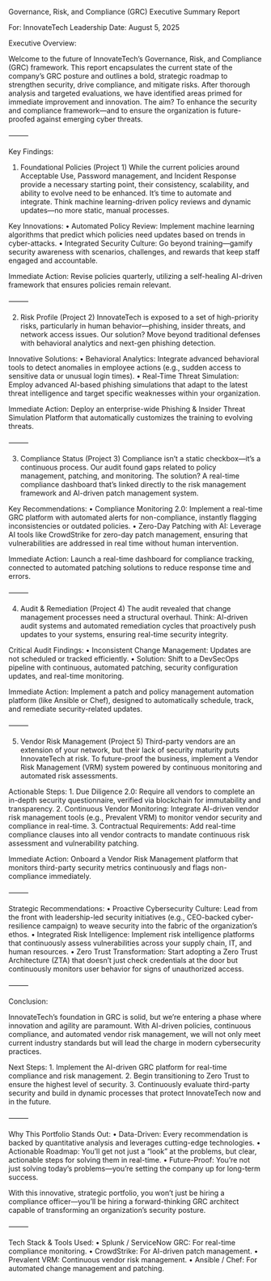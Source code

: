 Governance, Risk, and Compliance (GRC) Executive Summary Report

For: InnovateTech Leadership
Date: August 5, 2025

Executive Overview:

Welcome to the future of InnovateTech’s Governance, Risk, and Compliance (GRC) framework. This report encapsulates the current state of the company’s GRC posture and outlines a bold, strategic roadmap to strengthen security, drive compliance, and mitigate risks. After thorough analysis and targeted evaluations, we have identified areas primed for immediate improvement and innovation. The aim? To enhance the security and compliance framework—and to ensure the organization is future-proofed against emerging cyber threats.

⸻

Key Findings:

1. Foundational Policies (Project 1)
While the current policies around Acceptable Use, Password management, and Incident Response provide a necessary starting point, their consistency, scalability, and ability to evolve need to be enhanced. It’s time to automate and integrate. Think machine learning-driven policy reviews and dynamic updates—no more static, manual processes.

Key Innovations:
	•	Automated Policy Review: Implement machine learning algorithms that predict which policies need updates based on trends in cyber-attacks.
	•	Integrated Security Culture: Go beyond training—gamify security awareness with scenarios, challenges, and rewards that keep staff engaged and accountable.

Immediate Action: Revise policies quarterly, utilizing a self-healing AI-driven framework that ensures policies remain relevant.

⸻

2. Risk Profile (Project 2)
InnovateTech is exposed to a set of high-priority risks, particularly in human behavior—phishing, insider threats, and network access issues. Our solution? Move beyond traditional defenses with behavioral analytics and next-gen phishing detection.

Innovative Solutions:
	•	Behavioral Analytics: Integrate advanced behavioral tools to detect anomalies in employee actions (e.g., sudden access to sensitive data or unusual login times).
	•	Real-Time Threat Simulation: Employ advanced AI-based phishing simulations that adapt to the latest threat intelligence and target specific weaknesses within your organization.

Immediate Action: Deploy an enterprise-wide Phishing & Insider Threat Simulation Platform that automatically customizes the training to evolving threats.

⸻

3. Compliance Status (Project 3)
Compliance isn’t a static checkbox—it’s a continuous process. Our audit found gaps related to policy management, patching, and monitoring. The solution? A real-time compliance dashboard that’s linked directly to the risk management framework and AI-driven patch management system.

Key Recommendations:
	•	Compliance Monitoring 2.0: Implement a real-time GRC platform with automated alerts for non-compliance, instantly flagging inconsistencies or outdated policies.
	•	Zero-Day Patching with AI: Leverage AI tools like CrowdStrike for zero-day patch management, ensuring that vulnerabilities are addressed in real time without human intervention.

Immediate Action: Launch a real-time dashboard for compliance tracking, connected to automated patching solutions to reduce response time and errors.

⸻

4. Audit & Remediation (Project 4)
The audit revealed that change management processes need a structural overhaul. Think: AI-driven audit systems and automated remediation cycles that proactively push updates to your systems, ensuring real-time security integrity.

Critical Audit Findings:
	•	Inconsistent Change Management: Updates are not scheduled or tracked efficiently.
	•	Solution: Shift to a DevSecOps pipeline with continuous, automated patching, security configuration updates, and real-time monitoring.

Immediate Action: Implement a patch and policy management automation platform (like Ansible or Chef), designed to automatically schedule, track, and remediate security-related updates.

⸻

5. Vendor Risk Management (Project 5)
Third-party vendors are an extension of your network, but their lack of security maturity puts InnovateTech at risk. To future-proof the business, implement a Vendor Risk Management (VRM) system powered by continuous monitoring and automated risk assessments.

Actionable Steps:
	1.	Due Diligence 2.0: Require all vendors to complete an in-depth security questionnaire, verified via blockchain for immutability and transparency.
	2.	Continuous Vendor Monitoring: Integrate AI-driven vendor risk management tools (e.g., Prevalent VRM) to monitor vendor security and compliance in real-time.
	3.	Contractual Requirements: Add real-time compliance clauses into all vendor contracts to mandate continuous risk assessment and vulnerability patching.

Immediate Action: Onboard a Vendor Risk Management platform that monitors third-party security metrics continuously and flags non-compliance immediately.

⸻

Strategic Recommendations:
	•	Proactive Cybersecurity Culture: Lead from the front with leadership-led security initiatives (e.g., CEO-backed cyber-resilience campaign) to weave security into the fabric of the organization’s ethos.
	•	Integrated Risk Intelligence: Implement risk intelligence platforms that continuously assess vulnerabilities across your supply chain, IT, and human resources.
	•	Zero Trust Transformation: Start adopting a Zero Trust Architecture (ZTA) that doesn’t just check credentials at the door but continuously monitors user behavior for signs of unauthorized access.

⸻

Conclusion:

InnovateTech’s foundation in GRC is solid, but we’re entering a phase where innovation and agility are paramount. With AI-driven policies, continuous compliance, and automated vendor risk management, we will not only meet current industry standards but will lead the charge in modern cybersecurity practices.

Next Steps:
	1.	Implement the AI-driven GRC platform for real-time compliance and risk management.
	2.	Begin transitioning to Zero Trust to ensure the highest level of security.
	3.	Continuously evaluate third-party security and build in dynamic processes that protect InnovateTech now and in the future.

⸻

Why This Portfolio Stands Out:
	•	Data-Driven: Every recommendation is backed by quantitative analysis and leverages cutting-edge technologies.
	•	Actionable Roadmap: You’ll get not just a “look” at the problems, but clear, actionable steps for solving them in real-time.
	•	Future-Proof: You’re not just solving today’s problems—you’re setting the company up for long-term success.

With this innovative, strategic portfolio, you won’t just be hiring a compliance officer—you’ll be hiring a forward-thinking GRC architect capable of transforming an organization’s security posture.

⸻

Tech Stack & Tools Used:
	•	Splunk / ServiceNow GRC: For real-time compliance monitoring.
	•	CrowdStrike: For AI-driven patch management.
	•	Prevalent VRM: Continuous vendor risk management.
	•	Ansible / Chef: For automated change management and patching.
